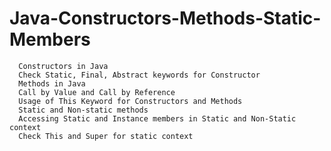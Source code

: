 # Java-Constructors-Methods-Static-Members

      Constructors in Java
      Check Static, Final, Abstract keywords for Constructor
      Methods in Java
      Call by Value and Call by Reference
      Usage of This Keyword for Constructors and Methods
      Static and Non-static methods
      Accessing Static and Instance members in Static and Non-Static context
      Check This and Super for static context
     
